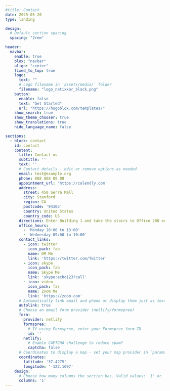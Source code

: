 ```yaml
---
#title: Contact
date: 2025-05-20
type: landing

design:
  # Default section spacing
  spacing: "2rem"

header:
  navbar:
    enable: true
    blox: "navbar"
    align: "center"
    fixed_to_top: true
    logo:
      text: ""
      # Logo filename in `assets/media/` folder
      filename: "logo_natixxar_black.png"
    button:
      enable: false
      text: "Get Started"
      url: "https://hugoblox.com/templates/"
    show_search: true
    show_theme_chooser: true
    show_translations: true
    hide_language_name: false

sections:
  - block: contact
    id: contact
    content:
      title: Contact us
      subtitle: ''
      text: ''
      # Contact details - edit or remove options as needed
      email: test@example.org
      phone: 888 888 88 88
      appointment_url: 'https://calendly.com'
      address:
        street: 450 Serra Mall
        city: Stanford
        region: CA
        postcode: '94305'
        country: United States
        country_code: US
      directions: Enter Building 1 and take the stairs to Office 200 on Floor 2
      office_hours:
        - 'Monday 10:00 to 13:00'
        - 'Wednesday 09:00 to 10:00'
      contact_links:
        - icon: twitter
          icon_pack: fab
          name: DM Me
          link: 'https://twitter.com/Twitter'
        - icon: skype
          icon_pack: fab
          name: Skype Me
          link: 'skype:echo123?call'
        - icon: video
          icon_pack: fas
          name: Zoom Me
          link: 'https://zoom.com'
      # Automatically link email and phone or display them just as text?
      autolink: true
      # Choose an email form provider (netlify/formspree)
      form:
        provider: netlify
        formspree:
          # If using Formspree, enter your Formspree form ID
          id: ''
        netlify:
          # Enable CAPTCHA challenge to reduce spam?
          captcha: false
      # Coordinates to display a map - set your map provider in `params.yaml`
      coordinates:
        latitude: '37.4275'
        longitude: '-122.1697'
    design:
      # Choose how many columns the section has. Valid values: '1' or '2'.
      columns: '1'
---
```

<!-- 
Check out my shortcode:

{{% github_rodrigoalcarazdelaosa_lottie src="https://assets5.lottiefiles.com/packages/lf20_q4nxakl0.json" width="100%" %}} -->